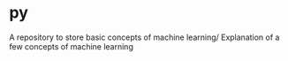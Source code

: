# py
A repository to store basic concepts of machine learning/
Explanation of a few concepts of machine learning

